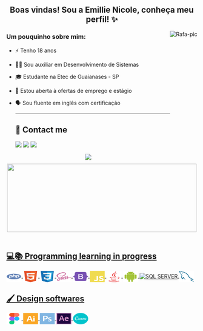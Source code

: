 ## <div class="title" align=center> Boas vindas! Sou a Emillie Nicole, conheça meu perfil! ✨</div>
<img align="right" alt="Rafa-pic" height="350" src="https://media.discordapp.net/attachments/775497064581955604/930582592082812938/Static_assets.gif">

### Um pouquinho sobre mim:

- ⚡ Tenho 18 anos
- 👩‍💻 Sou auxiliar em Desenvolvimento de Sistemas
- 🎓 Estudante na Etec de Guaianases - SP
- 💼 Estou aberta à ofertas de emprego e estágio
- 🗣️ Sou fluente em inglês com certificação


  <hr>
  <!-- CONTACT -->
  <h2>💬 Contact me</h2>
  <div> 
    
    <a href = "mailto:emilliedev@gmail.com"><img src="https://img.shields.io/badge/-Gmail-%23333?style=for-the-badge&logo=gmail&logoColor=white" target="_blank"></a>
    <a href="https://www.linkedin.com/in/emíllie-nicole-duarte-souza-3886331a3/" target="_blank"><img src="https://img.shields.io/badge/-LinkedIn-%230077B5?style=for-the-badge&logo=linkedin&logoColor=white" target="_blank"></a> 
    <a href="https://www.instagram.com/emiiole/" target="_blank"><img src="https://img.shields.io/badge/-Instagram-%23E4405F?style=for-the-badge&logo=instagram&logoColor=white" target="_blank"></a>
    
 
</div>
<!-- CARDS -->

<div align="center">
  <a href="https://github.com/emillienicole">
  <img height="180em" src="https://github-readme-stats.vercel.app/api?username=emillienicole&show_icons=true&theme=shades-of-purple&include_all_commits=true&count_private=true"/>
  <img height="180em" width="500em"src="https://github-readme-stats.vercel.app/api/top-langs/?username=emillienicole&layout=compact&langs_count=7&theme=shades-of-purple"/>
</div>
 
 <!-- ICONS -->
<div style="display: inline_block"><br>
   
   <h2>💻📚 Programming learning in progress</h2>
  <img align="center" alt="PHP" title="PHP" height="30" width="40" src="https://raw.githubusercontent.com/devicons/devicon/master/icons/php/php-plain.svg">
 
  <img align="center" alt="HTML5" title="HTML5" height="30" width="40" src="https://raw.githubusercontent.com/devicons/devicon/2ae2a900d2f041da66e950e4d48052658d850630/icons/html5/html5-original.svg">
   <img align="center" alt="CSS3" title="CSS3" height="30" width="40" src="https://raw.githubusercontent.com/devicons/devicon/master/icons/css3/css3-original.svg">
   <img align="center" alt="SASS" title="SASS" height="30" width="40" src="https://raw.githubusercontent.com/devicons/devicon/master/icons/sass/sass-original.svg">
   <img align="center" alt="BOOTSTRAP" title="BOOTSTRAP" height="30" width="40" src="https://raw.githubusercontent.com/devicons/devicon/master/icons/bootstrap/bootstrap-plain.svg">
   <img align="center" alt="JAVASCRIPT" title="JAVASCRIPT" height="30" width="40" src="https://raw.githubusercontent.com/devicons/devicon/2ae2a900d2f041da66e950e4d48052658d850630/icons/javascript/javascript-plain.svg">
   <img align="center" alt="JAVA" title="JAVA" height="30" width="40" src="https://raw.githubusercontent.com/devicons/devicon/master/icons/java/java-plain.svg">
   <img align="center" alt="ANDROID STUDIO" title="ANDROID STUDIO" height="30" width="40" src="https://raw.githubusercontent.com/devicons/devicon/master/icons/android/android-plain.svg">
   <img align="center" alt="SQL SERVER" title="SQL SERVER" height="30" width="40" src="https://img.icons8.com/color/50/000000/microsoft-sql-server.png">
   <img align="center" alt="MYSQL" title="MYSQL" height="30" width="40" src="https://raw.githubusercontent.com/devicons/devicon/master/icons/mysql/mysql-plain.svg">
  
   <h2>🖌️ Design softwares</h2>
   <img align="center" alt="FIGMA" title="FIGMA" height="30" width="40" src="https://raw.githubusercontent.com/devicons/devicon/master/icons/figma/figma-original.svg">
   <img align="center" alt="AI" title="ILLUSTRATOR" height="30" width="40" src="https://raw.githubusercontent.com/devicons/devicon/master/icons/illustrator/illustrator-plain.svg">
   <img align="center" alt="PS" title="PHOTOSHOP" height="30" width="40" src="https://raw.githubusercontent.com/devicons/devicon/master/icons/photoshop/photoshop-plain.svg">
   <img align="center" alt="AE" title="AFTER EFFECTS" height="30" width="40" src="https://raw.githubusercontent.com/devicons/devicon/2ae2a900d2f041da66e950e4d48052658d850630/icons/aftereffects/aftereffects-original.svg">
   <img align="center" alt="CANVA" title="CANVA" height="30" width="40" src="https://raw.githubusercontent.com/devicons/devicon/master/icons/canva/canva-original.svg">
   
</div>
  
 
